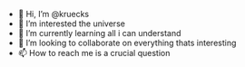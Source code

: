 - 👋 Hi, I’m @kruecks
- 👀 I’m interested the universe
- 🌱 I’m currently learning all i can understand
- 💞️ I’m looking to collaborate on everything thats interesting
- 📫 How to reach me is a crucial question

<!---
kruecks/kruecks is a ✨ special ✨ repository because its `README.md` (this file) appears on your GitHub profile.
You can click the Preview link to take a look at your changes.
--->
